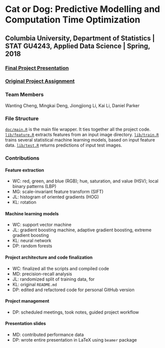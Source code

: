 # Cat or Dog: Predictive Modelling and Computation Time Optimization

## Columbia University, Department of Statistics | STAT GU4243,  Applied Data Science | Spring, 2018

### [Final Project Presentation](doc/Presentation/ADS_P2_G6_Presentation.pdf)

### [Original Project Assignment](doc/project2_desc.md)

### Team Members
Wanting Cheng, Mingkai Deng, Jiongjiong Li, Kai Li, Daniel Parker

### File Structure
[`doc/main.R`](doc/main.R) is the main file wrapper. It ties together all the project code.
[`lib/feature.R`](lib/feature.R) extracts features from an input image directory.
[`lib/train.R`](lib/train.R) trains several statistical machine learning models, based on input feature data.
[`lib/test.R`](lib/test.R) returns predictions of input test images.

### Contributions
#### Feature extraction
+ WC: red, green, and blue (RGB); hue, saturation, and value (HSV); local binary patterns (LBP)
+ MG: scale-invariant feature transform (SIFT)
+ JL: histogram of oriented gradients (HOG)
+ KL: rotation

#### Machine learning models
+ WC: support vector machine
+ JL: gradient boosting machine, adaptive gradient boosting, extreme gradient boosting
+ KL: neural network
+ DP: random forests

#### Project architecture and code finalization
+ WC: finalized all the scripts and compiled code
+ MD: precision-recall analysis
+ JL: randomized split of training data, for 
+ KL: original `README.md` 
+ DP: edited and refactored code for personal GitHub version

#### Project management
+ DP: scheduled meetings, took notes, guided project workflow

#### Presentation slides
+ MD: contributed performance data
+ DP: wrote entire presentation in LaTeX using `beamer` package
